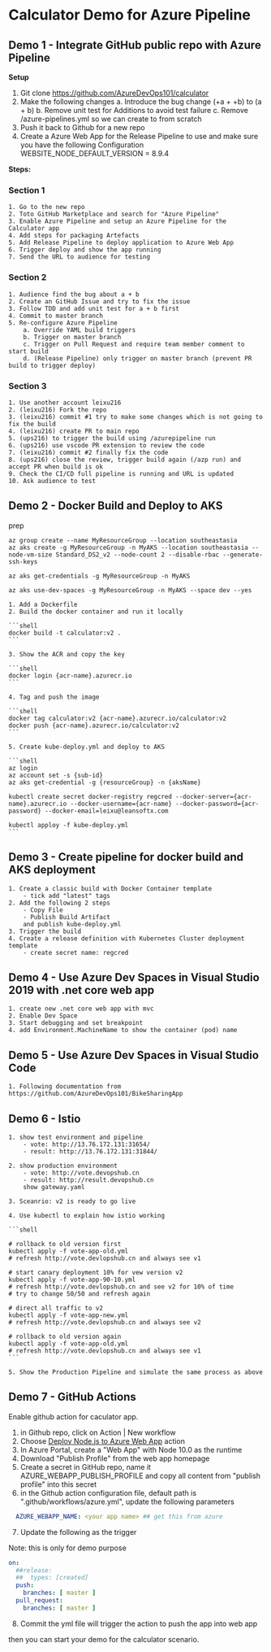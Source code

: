 # Calculator Demo for Azure Pipeline

## Demo 1 - Integrate GitHub public repo with Azure Pipeline

**Setup**
1. Git clone https://github.com/AzureDevOps101/calculator
2. Make the following changes
	a. Introduce the bug change (+a + +b) to (a + b)
	b. Remove unit test for Additions to avoid test failure
	c. Remove /azure-pipelines.yml so we can create to from scratch 
3. Push it back to Github for a new repo
4. Create a Azure Web App for the Release Pipeline to use and make sure you have the following Configuration
WEBSITE_NODE_DEFAULT_VERSION = 8.9.4

**Steps:**

### Section 1

	1. Go to the new repo
	2. Toto GitHub Marketplace and search for "Azure Pipeline"
	3. Enable Azure Pipeline and setup an Azure Pipeline for the Calculator app
	4. Add steps for packaging Artefacts
	5. Add Release Pipeline to deploy application to Azure Web App 
	6. Trigger deploy and show the app running
	7. Send the URL to audience for testing

### Section 2

	1. Audience find the bug about a + b
	2. Create an GitHub Issue and try to fix the issue
	3. Follow TDD and add unit test for a + b first
	4. Commit to master branch
	5. Re-configure Azure Pipeline
		a. Override YAML build triggers
		b. Trigger on master branch
		c. Trigger on Pull Request and require team member comment to start build
		d. (Release Pipeline) only trigger on master branch (prevent PR build to trigger deploy)

### Section 3

	1. Use another account leixu216
	2. (leixu216) Fork the repo
	3. (leixu216) commit #1 try to make some changes which is not going to fix the build
	4. (leixu216) create PR to main repo 
	5. (ups216) to trigger the build using /azurepipeline run
	6. (ups216) use vscode PR extension to review the code
	7. (leixu216) commit #2 finally fix the code 
	8. (ups216) close the review, trigger build again (/azp run) and accept PR when build is ok
	9. Check the CI/CD full pipeline is running and URL is updated
    10. Ask audience to test 

## Demo 2 - Docker Build and Deploy to AKS

prep

```shell
az group create --name MyResourceGroup --location southeastasia
az aks create -g MyResourceGroup -n MyAKS --location southeastasia --node-vm-size Standard_DS2_v2 --node-count 2 --disable-rbac --generate-ssh-keys

az aks get-credentials -g MyResourceGroup -n MyAKS

az aks use-dev-spaces -g MyResourceGroup -n MyAKS --space dev --yes

```

	1. Add a Dockerfile
	2. Build the docker container and run it locally

	```shell
	docker build -t calculator:v2 .
	```

	3. Show the ACR and copy the key 

	```shell
	docker login {acr-name}.azurecr.io
	```

	4. Tag and push the image

	```shell
	docker tag calculator:v2 {acr-name}.azurecr.io/calculator:v2
	docker push {acr-name}.azurecr.io/calculator:v2
	```

	5. Create kube-deploy.yml and deploy to AKS

	```shell
	az login
	az account set -s {sub-id}
	az aks get-credential -g {resourceGroup} -n {aksName}

	kubectl create secret docker-registry regcred --docker-server={acr-name}.azurecr.io --docker-username={acr-name} --docker-password={acr-password} --docker-email=leixu@leansoftx.com

	kubectl apploy -f kube-deploy.yml
	```
## Demo 3 - Create pipeline for docker build and AKS deployment

	1. Create a classic build with Docker Container template
		- tick add "latest" tags
	2. Add the following 2 steps
		- Copy File
		- Publish Build Artifact
		and publish kube-deploy.yml
	3. Trigger the build
	4. Create a release definition with Kubernetes Cluster deployment template
		- create secret name: regcred

## Demo 4 - Use Azure Dev Spaces in Visual Studio 2019 with .net core web app

	1. create new .net core web app with mvc
	2. Enable Dev Space
	3. Start debugging and set breakpoint
	4. add Environment.MachineName to show the container (pod) name

## Demo 5 - Use Azure Dev Spaces in Visual Studio Code 

	1. Following documentation from https://github.com/AzureDevOps101/BikeSharingApp


## Demo 6 - Istio

	1. show test environment and pipeline
		- vote: http://13.76.172.131:31654/
		- result: http://13.76.172.131:31844/

	2. show production environment
		- vote: http://vote.devopshub.cn
		- result: http://result.devopshub.cn
		show gateway.yaml

	3. Sceanrio: v2 is ready to go live 

	4. Use kubectl to explain how istio working

	```shell

	# rollback to old version first
	kubectl apply -f vote-app-old.yml
	# refresh http://vote.devlopshub.cn and always see v1

	# start canary deployment 10% for vew version v2
	kubectl apply -f vote-app-90-10.yml
	# refresh http://vote.devlopshub.cn and see v2 for 10% of time
	# try to change 50/50 and refresh again

	# direct all traffic to v2
	kubectl apply -f vote-app-new.yml
	# refresh http://vote.devlopshub.cn and always see v2

	# rollback to old version again
	kubectl apply -f vote-app-old.yml
	# refresh http://vote.devlopshub.cn and always see v1
	```

	5. Show the Production Pipeline and simulate the same process as above 

## Demo 7 - GitHub Actions

Enable github action for caculator app.


1. in Github repo, click on Action | New workflow
2. Choose [Deploy Node.js to Azure Web App](https://github.com/actions/starter-workflows/blob/3c3736f59805d1e4f838182263705f44fab9cf68/ci/azure.yml) action
3. In Azure Portal, create a "Web App" with Node 10.0 as the runtime
4. Download "Publish Profile" from the web app homepage
5. Create a secret in GitHub repo, name it AZURE_WEBAPP_PUBLISH_PROFILE and copy all content from "publish profile" into this secret
6. in the Github action configuration file, default path is ".github/workflows/azure.yml", update the following parameters

```yml
  AZURE_WEBAPP_NAME: <your app name> ## get this from azure
```

7. Update the following as the trigger

Note: this is only for demo purpose

```yml
on:
  ##release:
  ##  types: [created]
  push:
    branches: [ master ]
  pull_request:
    branches: [ master ]
```

8. Commit the yml file will trigger the action to push the app into web app

then you can start your demo for the calculator scenario.




	
